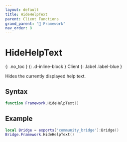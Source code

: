 ```yaml
---
layout: default
title: HideHelpText
parent: Client Functions
grand_parent: "🧩 Framework"
nav_order: 8
---
```


# HideHelpText
{: .no_toc }
{: .d-inline-block }
Client
{: .label .label-blue }

Hides the currently displayed help text.

## Syntax

```lua
function Framework.HideHelpText()
```

## Example

```lua
local Bridge = exports['community_bridge']:Bridge()
Bridge.Framework.HideHelpText()
```
